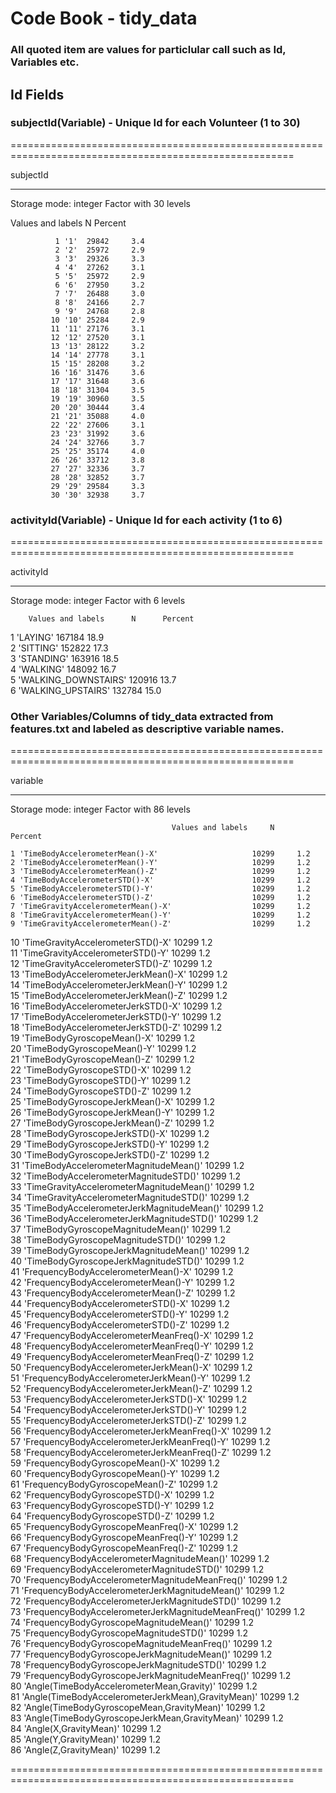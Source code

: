 # Code Book - tidy_data
### All quoted item are values for particlular call such as Id, Variables etc.

## Id Fields

### subjectId(Variable) - Unique Id for each Volunteer (1 to 30)

=======================================================================================================

   subjectId

-------------------------------------------------------------------------------------------------------

   Storage mode: integer
   Factor with 30 levels

   Values and labels     N     Percent  
                                        
              1 '1'  29842     3.4      
              2 '2'  25972     2.9      
              3 '3'  29326     3.3      
              4 '4'  27262     3.1      
              5 '5'  25972     2.9      
              6 '6'  27950     3.2      
              7 '7'  26488     3.0      
              8 '8'  24166     2.7      
              9 '9'  24768     2.8      
             10 '10' 25284     2.9      
             11 '11' 27176     3.1      
             12 '12' 27520     3.1      
             13 '13' 28122     3.2      
             14 '14' 27778     3.1      
             15 '15' 28208     3.2      
             16 '16' 31476     3.6      
             17 '17' 31648     3.6      
             18 '18' 31304     3.5      
             19 '19' 30960     3.5      
             20 '20' 30444     3.4      
             21 '21' 35088     4.0      
             22 '22' 27606     3.1      
             23 '23' 31992     3.6      
             24 '24' 32766     3.7      
             25 '25' 35174     4.0      
             26 '26' 33712     3.8      
             27 '27' 32336     3.7      
             28 '28' 32852     3.7      
             29 '29' 29584     3.3      
             30 '30' 32938     3.7      

### activityId(Variable) - Unique Id for each activity (1 to 6)

=======================================================================================================

   activityId

-------------------------------------------------------------------------------------------------------

   Storage mode: integer
   Factor with 6 levels

        Values and labels      N      Percent   
                                                
   1 'LAYING'             167184     18.9       
   2 'SITTING'            152822     17.3       
   3 'STANDING'           163916     18.5       
   4 'WALKING'            148092     16.7       
   5 'WALKING_DOWNSTAIRS' 120916     13.7       
   6 'WALKING_UPSTAIRS'   132784     15.0       

### Other Variables/Columns of tidy_data extracted from features.txt and labeled as descriptive variable names.

=======================================================================================================

   variable

-------------------------------------------------------------------------------------------------------

   Storage mode: integer
   Factor with 86 levels

                                        Values and labels     N     Percent  
                                                                             
    1 'TimeBodyAccelerometerMean()-X'                     10299     1.2      
    2 'TimeBodyAccelerometerMean()-Y'                     10299     1.2      
    3 'TimeBodyAccelerometerMean()-Z'                     10299     1.2      
    4 'TimeBodyAccelerometerSTD()-X'                      10299     1.2      
    5 'TimeBodyAccelerometerSTD()-Y'                      10299     1.2      
    6 'TimeBodyAccelerometerSTD()-Z'                      10299     1.2      
    7 'TimeGravityAccelerometerMean()-X'                  10299     1.2      
    8 'TimeGravityAccelerometerMean()-Y'                  10299     1.2      
    9 'TimeGravityAccelerometerMean()-Z'                  10299     1.2      
   10 'TimeGravityAccelerometerSTD()-X'                   10299     1.2      
   11 'TimeGravityAccelerometerSTD()-Y'                   10299     1.2      
   12 'TimeGravityAccelerometerSTD()-Z'                   10299     1.2      
   13 'TimeBodyAccelerometerJerkMean()-X'                 10299     1.2      
   14 'TimeBodyAccelerometerJerkMean()-Y'                 10299     1.2      
   15 'TimeBodyAccelerometerJerkMean()-Z'                 10299     1.2      
   16 'TimeBodyAccelerometerJerkSTD()-X'                  10299     1.2      
   17 'TimeBodyAccelerometerJerkSTD()-Y'                  10299     1.2      
   18 'TimeBodyAccelerometerJerkSTD()-Z'                  10299     1.2      
   19 'TimeBodyGyroscopeMean()-X'                         10299     1.2      
   20 'TimeBodyGyroscopeMean()-Y'                         10299     1.2      
   21 'TimeBodyGyroscopeMean()-Z'                         10299     1.2      
   22 'TimeBodyGyroscopeSTD()-X'                          10299     1.2      
   23 'TimeBodyGyroscopeSTD()-Y'                          10299     1.2      
   24 'TimeBodyGyroscopeSTD()-Z'                          10299     1.2      
   25 'TimeBodyGyroscopeJerkMean()-X'                     10299     1.2      
   26 'TimeBodyGyroscopeJerkMean()-Y'                     10299     1.2      
   27 'TimeBodyGyroscopeJerkMean()-Z'                     10299     1.2      
   28 'TimeBodyGyroscopeJerkSTD()-X'                      10299     1.2      
   29 'TimeBodyGyroscopeJerkSTD()-Y'                      10299     1.2      
   30 'TimeBodyGyroscopeJerkSTD()-Z'                      10299     1.2      
   31 'TimeBodyAccelerometerMagnitudeMean()'              10299     1.2      
   32 'TimeBodyAccelerometerMagnitudeSTD()'               10299     1.2      
   33 'TimeGravityAccelerometerMagnitudeMean()'           10299     1.2      
   34 'TimeGravityAccelerometerMagnitudeSTD()'            10299     1.2      
   35 'TimeBodyAccelerometerJerkMagnitudeMean()'          10299     1.2      
   36 'TimeBodyAccelerometerJerkMagnitudeSTD()'           10299     1.2      
   37 'TimeBodyGyroscopeMagnitudeMean()'                  10299     1.2      
   38 'TimeBodyGyroscopeMagnitudeSTD()'                   10299     1.2      
   39 'TimeBodyGyroscopeJerkMagnitudeMean()'              10299     1.2      
   40 'TimeBodyGyroscopeJerkMagnitudeSTD()'               10299     1.2      
   41 'FrequencyBodyAccelerometerMean()-X'                10299     1.2      
   42 'FrequencyBodyAccelerometerMean()-Y'                10299     1.2      
   43 'FrequencyBodyAccelerometerMean()-Z'                10299     1.2      
   44 'FrequencyBodyAccelerometerSTD()-X'                 10299     1.2      
   45 'FrequencyBodyAccelerometerSTD()-Y'                 10299     1.2      
   46 'FrequencyBodyAccelerometerSTD()-Z'                 10299     1.2      
   47 'FrequencyBodyAccelerometerMeanFreq()-X'            10299     1.2      
   48 'FrequencyBodyAccelerometerMeanFreq()-Y'            10299     1.2      
   49 'FrequencyBodyAccelerometerMeanFreq()-Z'            10299     1.2      
   50 'FrequencyBodyAccelerometerJerkMean()-X'            10299     1.2      
   51 'FrequencyBodyAccelerometerJerkMean()-Y'            10299     1.2      
   52 'FrequencyBodyAccelerometerJerkMean()-Z'            10299     1.2      
   53 'FrequencyBodyAccelerometerJerkSTD()-X'             10299     1.2      
   54 'FrequencyBodyAccelerometerJerkSTD()-Y'             10299     1.2      
   55 'FrequencyBodyAccelerometerJerkSTD()-Z'             10299     1.2      
   56 'FrequencyBodyAccelerometerJerkMeanFreq()-X'        10299     1.2      
   57 'FrequencyBodyAccelerometerJerkMeanFreq()-Y'        10299     1.2      
   58 'FrequencyBodyAccelerometerJerkMeanFreq()-Z'        10299     1.2      
   59 'FrequencyBodyGyroscopeMean()-X'                    10299     1.2      
   60 'FrequencyBodyGyroscopeMean()-Y'                    10299     1.2      
   61 'FrequencyBodyGyroscopeMean()-Z'                    10299     1.2      
   62 'FrequencyBodyGyroscopeSTD()-X'                     10299     1.2      
   63 'FrequencyBodyGyroscopeSTD()-Y'                     10299     1.2      
   64 'FrequencyBodyGyroscopeSTD()-Z'                     10299     1.2      
   65 'FrequencyBodyGyroscopeMeanFreq()-X'                10299     1.2      
   66 'FrequencyBodyGyroscopeMeanFreq()-Y'                10299     1.2      
   67 'FrequencyBodyGyroscopeMeanFreq()-Z'                10299     1.2      
   68 'FrequencyBodyAccelerometerMagnitudeMean()'         10299     1.2      
   69 'FrequencyBodyAccelerometerMagnitudeSTD()'          10299     1.2      
   70 'FrequencyBodyAccelerometerMagnitudeMeanFreq()'     10299     1.2      
   71 'FrequencyBodyAccelerometerJerkMagnitudeMean()'     10299     1.2      
   72 'FrequencyBodyAccelerometerJerkMagnitudeSTD()'      10299     1.2      
   73 'FrequencyBodyAccelerometerJerkMagnitudeMeanFreq()' 10299     1.2      
   74 'FrequencyBodyGyroscopeMagnitudeMean()'             10299     1.2      
   75 'FrequencyBodyGyroscopeMagnitudeSTD()'              10299     1.2      
   76 'FrequencyBodyGyroscopeMagnitudeMeanFreq()'         10299     1.2      
   77 'FrequencyBodyGyroscopeJerkMagnitudeMean()'         10299     1.2      
   78 'FrequencyBodyGyroscopeJerkMagnitudeSTD()'          10299     1.2      
   79 'FrequencyBodyGyroscopeJerkMagnitudeMeanFreq()'     10299     1.2      
   80 'Angle(TimeBodyAccelerometerMean,Gravity)'          10299     1.2      
   81 'Angle(TimeBodyAccelerometerJerkMean),GravityMean)' 10299     1.2      
   82 'Angle(TimeBodyGyroscopeMean,GravityMean)'          10299     1.2      
   83 'Angle(TimeBodyGyroscopeJerkMean,GravityMean)'      10299     1.2      
   84 'Angle(X,GravityMean)'                              10299     1.2      
   85 'Angle(Y,GravityMean)'                              10299     1.2      
   86 'Angle(Z,GravityMean)'                              10299     1.2      

=======================================================================================================
